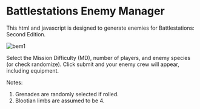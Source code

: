 # Battlestations Enemy Manager
This html and javascript is designed to generate enemies for Battlestations: Second Edition.

![bem1](https://user-images.githubusercontent.com/26799052/30234189-f2ed4a98-94c8-11e7-8a54-41d14a45c000.jpg)

Select the Mission Difficulty (MD), number of players, and enemy species (or check randomize).
Click submit and your enemy crew will appear, including equipment.

Notes:
1. Grenades are randomly selected if rolled.
2. Blootian limbs are assumed to be 4.
